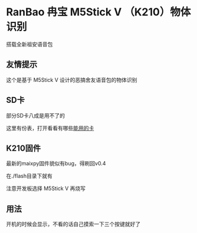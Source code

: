 # RanBao 冉宝 M5Stick V （K210）物体识别

搭载全新祖安语音包

## 友情提示

这个是基于 M5Stick V 设计的恶搞舍友语音包的物体识别

## SD卡

部分SD卡八成是用不了的

这里有份表，打开看看有哪些[能用的卡](https://docs.google.com/spreadsheets/d/10Vv8ZQkbXX59aT_GkoolTMHf83zroIT21uNjvQMaGng/edit#gid=0)

## K210固件

最新的maixpy固件貌似有bug，得刷回v0.4

在./flash目录下就有

注意开发板选择 M5Stick V 再烧写

## 用法

开机的时候会显示，不看的话自己摸索一下三个按键就好了

